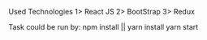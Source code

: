 

Used Technologies
1> React JS 
2> BootStrap
3> Redux

Task could be run by:
npm install || yarn install
yarn start